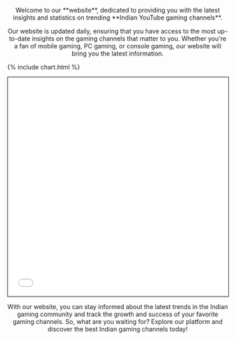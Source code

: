<p style="text-align: center;">Welcome to our **website**, dedicated to providing you with the latest insights and statistics on trending **Indian YouTube gaming channels**.</p> 

<p style="text-align: center;">Our website is updated daily, ensuring that you have access to the most up-to-date insights on the gaming channels that matter to you. Whether you're a fan of mobile gaming, PC gaming, or console gaming, our website will bring you the latest information.</p>

{% include chart.html %}
<iframe src="chart.html" width="100%" height="500" style="border:1px solid black;">  </iframe>

<p style="text-align: center;">With our website, you can stay informed about the latest trends in the Indian gaming community and track the growth and success of your favorite gaming channels. So, what are you waiting for? Explore our platform and discover the best Indian gaming channels today!</p>

